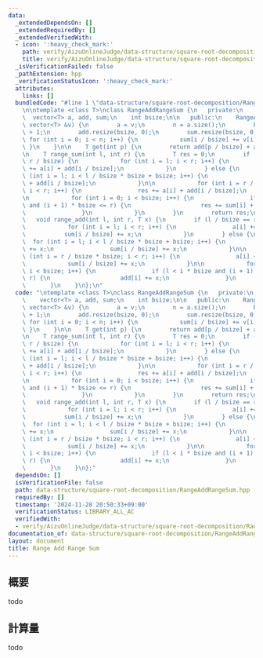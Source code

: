 ```yaml
---
data:
  _extendedDependsOn: []
  _extendedRequiredBy: []
  _extendedVerifiedWith:
  - icon: ':heavy_check_mark:'
    path: verify/AizuOnlineJudge/data-structure/square-root-decomposition/RangeAddRangeSum.test.cpp
    title: verify/AizuOnlineJudge/data-structure/square-root-decomposition/RangeAddRangeSum.test.cpp
  _isVerificationFailed: false
  _pathExtension: hpp
  _verificationStatusIcon: ':heavy_check_mark:'
  attributes:
    links: []
  bundledCode: "#line 1 \"data-structure/square-root-decomposition/RangeAddRangeSum.hpp\"\
    \n\ntemplate <class T>\nclass RangeAddRangeSum {\n   private:\n    int n;\n  \
    \  vector<T> a, add, sum;\n    int bsize;\n\n   public:\n    RangeAddRangeSum(const\
    \ vector<T> &v) {\n        a = v;\n        n = a.size();\n        bsize = sqrt(n)\
    \ + 1;\n        add.resize(bsize, 0);\n        sum.resize(bsize, 0);\n       \
    \ for (int i = 0; i < n; i++) {\n            sum[i / bsize] += v[i];\n       \
    \ }\n    }\n\n    T get(int p) {\n        return add[p / bsize] + a[p];\n    }\n\
    \n    T range_sum(int l, int r) {\n        T res = 0;\n        if (l / bsize ==\
    \ r / bsize) {\n            for (int i = l; i < r; i++) {\n                res\
    \ += a[i] + add[i / bsize];\n            }\n        } else {\n            for\
    \ (int i = l; i < l / bsize * bsize + bsize; i++) {\n                res += a[i]\
    \ + add[i / bsize];\n            }\n\n            for (int i = r / bsize * bsize;\
    \ i < r; i++) {\n                res += a[i] + add[i / bsize];\n            }\n\
    \n            for (int i = 0; i < bsize; i++) {\n                if (l < i * bsize\
    \ and (i + 1) * bsize <= r) {\n                    res += sum[i] + add[i] * bsize;\n\
    \                }\n            }\n        }\n        return res;\n    }\n\n \
    \   void range_add(int l, int r, T x) {\n        if (l / bsize == r / bsize) {\n\
    \            for (int i = l; i < r; i++) {\n                a[i] += x;\n     \
    \           sum[i / bsize] += x;\n            }\n        } else {\n          \
    \  for (int i = l; i < l / bsize * bsize + bsize; i++) {\n                a[i]\
    \ += x;\n                sum[i / bsize] += x;\n            }\n\n            for\
    \ (int i = r / bsize * bsize; i < r; i++) {\n                a[i] += x;\n    \
    \            sum[i / bsize] += x;\n            }\n\n            for (int i = 0;\
    \ i < bsize; i++) {\n                if (l < i * bsize and (i + 1) * bsize <=\
    \ r) {\n                    add[i] += x;\n                }\n            }\n \
    \       }\n    }\n};\n"
  code: "\ntemplate <class T>\nclass RangeAddRangeSum {\n   private:\n    int n;\n\
    \    vector<T> a, add, sum;\n    int bsize;\n\n   public:\n    RangeAddRangeSum(const\
    \ vector<T> &v) {\n        a = v;\n        n = a.size();\n        bsize = sqrt(n)\
    \ + 1;\n        add.resize(bsize, 0);\n        sum.resize(bsize, 0);\n       \
    \ for (int i = 0; i < n; i++) {\n            sum[i / bsize] += v[i];\n       \
    \ }\n    }\n\n    T get(int p) {\n        return add[p / bsize] + a[p];\n    }\n\
    \n    T range_sum(int l, int r) {\n        T res = 0;\n        if (l / bsize ==\
    \ r / bsize) {\n            for (int i = l; i < r; i++) {\n                res\
    \ += a[i] + add[i / bsize];\n            }\n        } else {\n            for\
    \ (int i = l; i < l / bsize * bsize + bsize; i++) {\n                res += a[i]\
    \ + add[i / bsize];\n            }\n\n            for (int i = r / bsize * bsize;\
    \ i < r; i++) {\n                res += a[i] + add[i / bsize];\n            }\n\
    \n            for (int i = 0; i < bsize; i++) {\n                if (l < i * bsize\
    \ and (i + 1) * bsize <= r) {\n                    res += sum[i] + add[i] * bsize;\n\
    \                }\n            }\n        }\n        return res;\n    }\n\n \
    \   void range_add(int l, int r, T x) {\n        if (l / bsize == r / bsize) {\n\
    \            for (int i = l; i < r; i++) {\n                a[i] += x;\n     \
    \           sum[i / bsize] += x;\n            }\n        } else {\n          \
    \  for (int i = l; i < l / bsize * bsize + bsize; i++) {\n                a[i]\
    \ += x;\n                sum[i / bsize] += x;\n            }\n\n            for\
    \ (int i = r / bsize * bsize; i < r; i++) {\n                a[i] += x;\n    \
    \            sum[i / bsize] += x;\n            }\n\n            for (int i = 0;\
    \ i < bsize; i++) {\n                if (l < i * bsize and (i + 1) * bsize <=\
    \ r) {\n                    add[i] += x;\n                }\n            }\n \
    \       }\n    }\n};"
  dependsOn: []
  isVerificationFile: false
  path: data-structure/square-root-decomposition/RangeAddRangeSum.hpp
  requiredBy: []
  timestamp: '2024-11-28 20:50:33+09:00'
  verificationStatus: LIBRARY_ALL_AC
  verifiedWith:
  - verify/AizuOnlineJudge/data-structure/square-root-decomposition/RangeAddRangeSum.test.cpp
documentation_of: data-structure/square-root-decomposition/RangeAddRangeSum.hpp
layout: document
title: Range Add Range Sum
---
```


## 概要

todo

## 計算量
todo